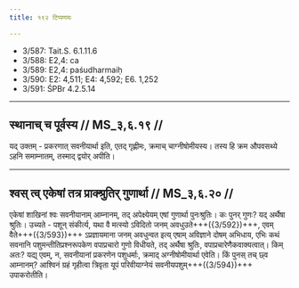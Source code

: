 ```yaml
---
title: १९२ टिप्पणयः

---
```

- 3/587: Tait.S. 6.1.11.6
- 3/588: E2,4: ca
- 3/589: E2,4: paśudharmaiḥ
- 3/590: E2: 4,511; E4: 4,592; E6. 1,252
- 3/591: ŚPBr 4.2.5.14

____________________________________________


## स्थानाच् च पूर्वस्य // MS_३,६.१९ //

यद् उक्तम् - प्रकरणात् सवनीयार्था इति, एतद् गृह्णीमः, क्रमाच् चाग्नीषोमीयस्य। तस्य हि क्रम औपवसथ्ये ऽहनि समाम्नातम्, तस्माद् द्वयोर् अपीति।


____________________________________________


## श्वस् त्व् एकेषां तत्र प्राक्श्रुतिर् गुणार्था // MS_३,६.२० //

एकेषां शाखिनां श्वः सवनीयानाम् आम्नानम्, तद् अपेक्ष्येयम् एषां गुणार्था पुनःश्रुतिः। कः पुनर् गुणः? यद् अर्थैषा श्रुतिः। उच्यते - पशून् संकीर्त्य, यथा वै मत्स्यो ऽविदितो जनम् अवधुउते+++({3/592})+++, एवम् वैते+++({3/593})+++ ऽप्रज्ञायमाना जनम् अवधुन्वत इत्य् एषाम् अविज्ञाने दोषम् अभिधाय, एभिः कथं सवनानि पशुमन्तीतिप्रश्नरूपकेण वपाप्रचारो गुणो विधीयते, तद् अर्थैषा श्रुतिः, वपाप्रचारेणैकवाक्यत्वात्। किम् अतः? यद्य् एवम्, न, सवनीयानां प्रकरणेन पशुधर्माः, क्रमाद् अग्नीषोमीयार्था एवेति। किं पुनस् तच् छ्व आम्नानम्? आश्विनं ग्रहं गृहीत्वा त्रिवृता यूपं परिवीयाग्नेयं सवनीयपशुम्+++({3/594})+++ उपाकरोतीति।
